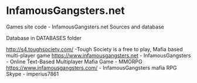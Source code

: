 # InfamousGangsters.net
Games site code  - InfamousGangsters.net
Sources and database


Database in DATABASES folder

http://s4.toughsociety.com/ -Tough Society is a free to play, Mafia based multi-player game
https://www.infamousgangsters.net - InfamousGangsters - Online Text-Based Multiplayer Mafia Game - MMORPG
https://www.infamousgangsters.com/ - InfamousGangsters mafia RPG
Skype - imperius7861

